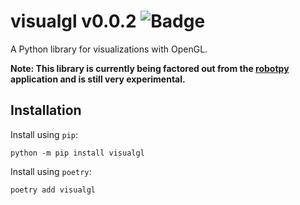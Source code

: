 # visualgl v0.0.2 ![Badge](https://github.com/jbschwartz/visualgl/actions/workflows/ci.yml/badge.svg)
A Python library for visualizations with OpenGL.

**Note: This library is currently being factored out from the [robotpy](https://github.com/jbschwartz/robotpy) application and is still very experimental.**

## Installation

Install using `pip`:

```
python -m pip install visualgl
```

Install using `poetry`:

```
poetry add visualgl
```
